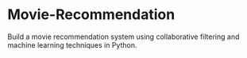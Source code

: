 # Movie-Recommendation
Build a movie recommendation system using collaborative filtering and machine learning techniques in Python.
